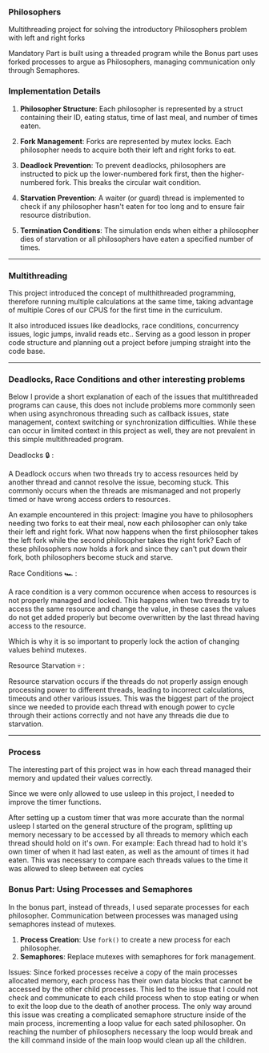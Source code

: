 ### Philosophers

Multithreading project for solving the introductory Philosophers problem with left and right forks

Mandatory Part is built using a threaded program while the Bonus part uses forked processes to argue as Philosophers, managing communication only through Semaphores.

### Implementation Details

1. **Philosopher Structure**: Each philosopher is represented by a struct containing their ID, eating status, time of last meal, and number of times eaten.

2. **Fork Management**: Forks are represented by mutex locks. Each philosopher needs to acquire both their left and right forks to eat.

3. **Deadlock Prevention**: To prevent deadlocks, philosophers are instructed to pick up the lower-numbered fork first, then the higher-numbered fork. This breaks the circular wait condition.

4. **Starvation Prevention**: A waiter (or guard) thread is implemented to check if any philosopher hasn't eaten for too long and to ensure fair resource distribution.

5. **Termination Conditions**: The simulation ends when either a philosopher dies of starvation or all philosophers have eaten a specified number of times.

---

### Multithreading

This project introduced the concept of multhithreaded programming, therefore running multiple calculations at the same time, 
taking advantage of multiple Cores of our CPUS for the first time in the curriculum.

It also introduced issues like deadlocks, race conditions, concurrency issues, logic jumps, invalid reads etc..
Serving as a good lesson in proper code structure and planning out a project before jumping straight into the code base.

---

### Deadlocks, Race Conditions and other interesting problems

Below I provide a short explanation of each of the issues that multithreaded programs can cause, 
this does not include problems more commonly seen when using asynchronous threading such as callback issues, state management, context switching or synchronization difficulties.
While these can occur in limited context in this project as well, they are not prevalent in this simple multithreaded program.

Deadlocks 🔒 :

A Deadlock occurs when two threads try to access resources held by another thread and cannot resolve the issue, becoming stuck.
This commonly occurs when the threads are mismanaged and not properly timed or have wrong access orders to resources.

An example encountered in this project:
Imagine you have to philosophers needing two forks to eat their meal, now each philosopher can only take their left and right fork.
What now happens when the first philosopher takes the left fork while the second philosopher takes the right fork?
Each of these philosophers now holds a fork and since they can't put down their fork, both philosophers become stuck and starve.

Race Conditions 🏎️ :

A race condition is a very common occurence when access to resources is not properly managed and locked.
This happens when two threads try to access the same resource and change the value, in these cases the values do not get added properly but become overwritten by the last thread having access to the resource.

Which is why it is so important to properly lock the action of changing values behind mutexes.

Resource Starvation 💀 :

Resource starvation occurs if the threads do not properly assign enough processing power to different threads, leading to incorrect calculations, timeouts and other various issues.
This was the biggest part of the project since we needed to provide each thread with enough power to cycle through their actions correctly and not have any threads die due to starvation.

---

### Process

The interesting part of this project was in how each thread managed their memory and updated their values correctly.

Since we were only allowed to use usleep in this project, I needed to improve the timer functions.

After setting up a custom timer that was more accurate than the normal usleep I started on the general structure of the program, splitting up memory necessary to be accessed by all threads to memory which each thread should hold on it's own.
For example:
Each thread had to hold it's own timer of when it had last eaten, as well as the amount of times it had eaten.
This was necessary to compare each threads values to the time it was allowed to sleep between eat cycles

### Bonus Part: Using Processes and Semaphores
In the bonus part, instead of threads, I used separate processes for each philosopher. 
Communication between processes was managed using semaphores instead of mutexes.

1. **Process Creation**: Use `fork()` to create a new process for each philosopher.
2. **Semaphores**: Replace mutexes with semaphores for fork management.

Issues:
Since forked processes receive a copy of the main processes allocated memory, each process has their own data blocks that cannot be accessed by the other child processes.
This led to the issue that I could not check and communicate to each child process when to stop eating or when to exit the loop due to the death of another process. 
The only way around this issue was creating a complicated semaphore structure inside of the main process, incrementing a loop value for each sated philosopher.
On reaching the number of philosophers necessary the loop would break and the kill command inside of the main loop would clean up all the children.


